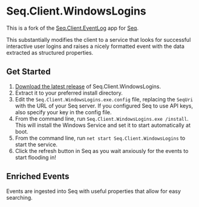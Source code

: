 # Seq.Client.WindowsLogins

This is a fork of the [Seq.Client.EventLog](https://github.com/c0shea/Seq.Client.EventLog) app for [Seq](https://getseq.net/).

This substantially modifies the client to a service that looks for successful interactive user logins and raises a nicely formatted event with the data extracted as structured properties.

## Get Started

1. [Download the latest release](https://github.com/MattMofDoom/Seq.Client.WindowsLogins/releases) of Seq.Client.WindowsLogins.
2. Extract it to your preferred install directory.
3. Edit the ```Seq.Client.WindowsLogins.exe.config``` file, replacing the ```SeqUri``` with the URL of your Seq server. If you configured Seq to use API keys, also specify your key in the config file.
4. From the command line, run ```Seq.Client.WindowsLogins.exe /install```. This will install the Windows Service and set it to start automatically at boot.
5. From the command line, run ```net start Seq.Client.WindowsLogins``` to start the service.
6. Click the refresh button in Seq as you wait anxiously for the events to start flooding in!

## Enriched Events

Events are ingested into Seq with useful properties that allow for easy searching.

```